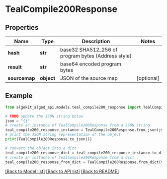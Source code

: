 # TealCompile200Response


## Properties

Name | Type | Description | Notes
------------ | ------------- | ------------- | -------------
**hash** | **str** | base32 SHA512_256 of program bytes (Address style) | 
**result** | **str** | base64 encoded program bytes | 
**sourcemap** | **object** | JSON of the source map | [optional] 

## Example

```python
from algokit_algod_api.models.teal_compile200_response import TealCompile200Response

# TODO update the JSON string below
json = "{}"
# create an instance of TealCompile200Response from a JSON string
teal_compile200_response_instance = TealCompile200Response.from_json(json)
# print the JSON string representation of the object
print(TealCompile200Response.to_json())

# convert the object into a dict
teal_compile200_response_dict = teal_compile200_response_instance.to_dict()
# create an instance of TealCompile200Response from a dict
teal_compile200_response_from_dict = TealCompile200Response.from_dict(teal_compile200_response_dict)
```
[[Back to Model list]](../README.md#documentation-for-models) [[Back to API list]](../README.md#documentation-for-api-endpoints) [[Back to README]](../README.md)


